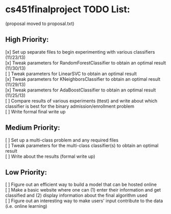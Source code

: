 cs451finalproject TODO List:
=================

(proposal moved to proposal.txt)

High Priority:
--------------
[x] Set up separate files to begin experimenting with various classifiers (11/23/13)  
[x] Tweak parameters for RandomForestClassifier to obtain an optimal result (11/30/13)   
[ ] Tweak parameters for LinearSVC to obtain an optimal result  
[x] Tweak parameters for KNeighborsClassifier to obtain an optimal result (11/29/13)  
[x] Tweak parameters for AdaBoostClassifier to obtain an optimal result (11/25/13)  
[ ] Compare results of various experiments (ttest) and write about which classifier is best for the binary admission/enrollment problem  
[ ] Write formal final write up  

Medium Priority:
----------------
[ ] Set up a multi-class problem and any required files  
[ ] Tweak parameters for the multi-class classifier(s) to obtain an optimal result  
[ ] Write about the results (formal write up)  

Low Priority:  
-------------  
[ ] Figure out an efficient way to build a model that can be hosted online  
[ ] Make a basic website where one can (1) enter their information and get classified and (2) display information about the final algorithm used  
[ ] Figure out an interesting way to make users' input contribute to the data (i.e. online learning)  
